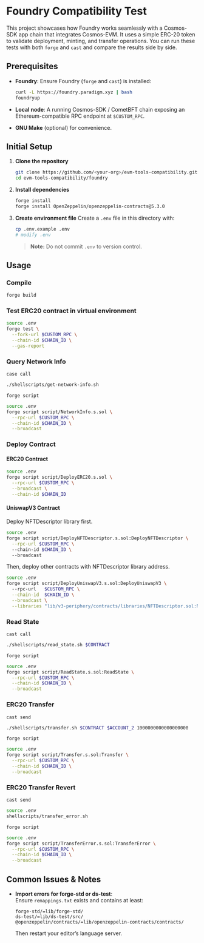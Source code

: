 # Foundry Compatibility Test

This project showcases how Foundry works seamlessly with a Cosmos-SDK app chain that integrates Cosmos-EVM.
It uses a simple ERC-20 token to validate deployment, minting, and transfer operations.
You can run these tests with both `forge` and `cast` and compare the results side by side.

## Prerequisites

- **Foundry**: Ensure Foundry (`forge` and `cast`) is installed:

  ```bash
  curl -L https://foundry.paradigm.xyz | bash
  foundryup
  ```

- **Local node**: A running Cosmos-SDK / CometBFT chain exposing an Ethereum-compatible RPC endpoint at `$CUSTOM_RPC`.
- **GNU Make** (optional) for convenience.

## Initial Setup

1. **Clone the repository**

   ```bash
   git clone https://github.com/<your-org>/evm-tools-compatibility.git
   cd evm-tools-compatibility/foundry
   ```

2. **Install dependencies**

   ```bash
   forge install
   forge install OpenZeppelin/openzeppelin-contracts@5.3.0
   ```

3. **Create environment file**
   Create a `.env` file in this directory with:

   ```bash
   cp .env.example .env
   # modify .env
   ```

   > **Note:** Do not commit `.env` to version control.

## Usage

### Compile

```bash
forge build
```

### Test ERC20 contract in virtual environment

```bash
source .env
forge test \
  --fork-url $CUSTOM_RPC \
  --chain-id $CHAIN_ID \
  --gas-report
```

### Query Network Info

`case call`

```bash
./shellscripts/get-network-info.sh
```

`forge script`

```bash
source .env                                
forge script script/NetworkInfo.s.sol \
  --rpc-url $CUSTOM_RPC \
  --chain-id $CHAIN_ID \
  --broadcast
```

### Deploy Contract

#### ERC20 Contract

```bash
source .env
forge script script/DeployERC20.s.sol \
  --rpc-url $CUSTOM_RPC \
  --broadcast \
  --chain-id $CHAIN_ID
```

#### UniswapV3 Contract

Deploy NFTDescriptor library first.

```bash
source .env
forge script script/DeployNFTDescriptor.s.sol:DeployNFTDescriptor \
  --rpc-url $CUSTOM_RPC \  
  --chain-id $CHAIN_ID \ 
  --broadcast 
```

Then, deploy other contracts with NFTDescriptor library address.

```bash
source .env
forge script script/DeployUniswapV3.s.sol:DeployUniswapV3 \        
  --rpc-url   $CUSTOM_RPC \
  --chain-id  $CHAIN_ID \
  --broadcast \
  --libraries "lib/v3-periphery/contracts/libraries/NFTDescriptor.sol:NFTDescriptor:<NFTDescriptor Address>"
```

### Read State

`cast call`

```bash
./shellscripts/read_state.sh $CONTRACT
```

`forge script`

```bash
source .env
forge script script/ReadState.s.sol:ReadState \
  --rpc-url $CUSTOM_RPC \
  --chain-id $CHAIN_ID \
  --broadcast
```

### ERC20 Transfer

`cast send`

```bash
./shellscripts/transfer.sh $CONTRACT $ACCOUNT_2 1000000000000000000
```

`forge script`

```bash
source .env
forge script script/Transfer.s.sol:Transfer \
  --rpc-url $CUSTOM_RPC \
  --chain-id $CHAIN_ID \
  --broadcast
```

### ERC20 Transfer Revert

`cast send`

```bash
source .env
shellscripts/transfer_error.sh
```

`forge script`

```bash
source .env
forge script script/TransferError.s.sol:TransferError \
  --rpc-url $CUSTOM_RPC \
  --chain-id $CHAIN_ID \
  --broadcast
```

## Common Issues & Notes

- **Import errors for forge-std or ds-test**:  
  Ensure `remappings.txt` exists and contains at least:

  ```text
  forge-std/=lib/forge-std/
  ds-test/=lib/ds-test/src/
  @openzeppelin/contracts/=lib/openzeppelin-contracts/contracts/
  ```

  Then restart your editor’s language server.
